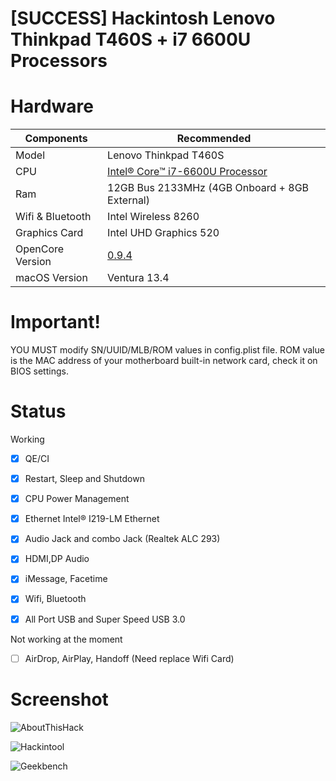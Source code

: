 # [SUCCESS] Hackintosh Lenovo Thinkpad T460S + i7 6600U Processors

# Hardware

<table class="tg">
<thead>
  <tr>
    <th class="tg-c3ow">Components</th>
    <th class="tg-c3ow">Recommended</th>
  </tr>
</thead>
<tbody>
  <tr>
    <td class="tg-c3ow">Model</td>
    <td class="tg-c3ow">Lenovo Thinkpad T460S</td>
  </tr>
  <tr>
    <td class="tg-c3ow"><span style="font-style:normal">CPU</span></td>
    <td class="tg-c3ow"><a href="https://www.intel.com/content/www/us/en/products/sku/88192/intel-core-i76600u-processor-4m-cache-up-to-3-40-ghz/specifications.html" target="_blank" rel="noopener noreferrer">Intel® Core™ i7-6600U Processor</a></td>
  </tr>
  <tr>
    <td class="tg-c3ow">Ram</td>
    <td class="tg-c3ow">12GB Bus 2133MHz (4GB Onboard + 8GB External)</td>
  </tr>
   <tr>
    <td class="tg-c3ow"><span style="font-style:normal">Wifi & Bluetooth</span></td>
    <td class="tg-c3ow">Intel Wireless 8260</td>
  </tr>
  <tr>
    <td class="tg-c3ow">Graphics Card</td>
    <td class="tg-c3ow"><span style="font-style:normal">Intel UHD Graphics 520</span></td>
  </tr>
  <tr>
    <td class="tg-c3ow"><span style="font-style:normal">OpenCore Version</span></td>
    <td class="tg-c3ow"><a href="https://github.com/acidanthera/OpenCorePkg/releases" target="_blank" rel="noopener noreferrer">0.9.4</a></td>
  </tr>
  <tr>
    <td class="tg-c3ow"><span style="font-style:normal">macOS Version</span></td>
    <td class="tg-c3ow">Ventura 13.4</td>
  </tr>
</tbody>
</table>

# Important!

YOU MUST modify SN/UUID/MLB/ROM values in config.plist file. ROM value is the MAC address of your motherboard built-in network card, check it on BIOS settings.

# Status

Working

- [x] QE/CI
- [x] Restart, Sleep and Shutdown
- [x] CPU Power Management
- [x] Ethernet Intel® I219-LM Ethernet
- [x] Audio Jack and combo Jack (Realtek ALC 293)

- [x] HDMI,DP Audio
- [x] iMessage, Facetime
- [x] Wifi, Bluetooth
- [x] All Port USB and Super Speed USB 3.0

Not working at the moment

- [ ]  AirDrop, AirPlay, Handoff (Need replace Wifi Card)


# Screenshot



![AboutThisHack](https://github.com/ducanhit-ct/Hackintosh-Lenovo-Thinkpad-T460S/assets/68510491/47cead9a-82bf-4147-8fbb-b03eb8bc1d1f)

![Hackintool](https://user-images.githubusercontent.com/68510491/234751199-82e08968-f3a8-40b4-bcb7-0aa0d4f31bba.png)

![Geekbench](https://user-images.githubusercontent.com/68510491/234751212-537b855d-a68d-4ae7-92ae-c48b67defe7f.png)
